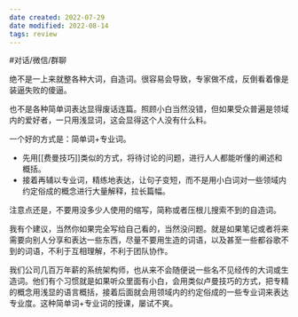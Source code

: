 ```yaml
---
date created: 2022-07-29
date modified: 2022-08-14
tags: review
---
```


#对话/微信/群聊

绝不是一上来就整各种大词，自造词。很容易会导致，专家做不成，反倒看着像是装逼失败的傻逼。

也不是各种简单词表达显得废话连篇。照顾小白当然没错，但如果受众普遍是领域内的爱好者，一只用浅显词，这会显得这个人没有什么料。

一个好的方式是：简单词+专业词。

- 先用[[费曼技巧]]类似的方式，将待讨论的问题，进行人人都能听懂的阐述和概括。
- 接着再辅以专业词，精练地表达，让句子变短，而不是用小白词对一些领域内约定俗成的概念进行大量解释，拉长篇幅。

注意点还是，不要用没多少人使用的缩写，简称或者压根儿搜索不到的自造词。

我有个建议，当然你如果完全写给自己看的，当然没问题。就是如果笔记或者将来需要向别人分享和表达一些东西，尽量不要用生造的词语，以及甚至一些都谷歌不到的词语，不利于互相理解，不利于团队协作。

我们公司几百万年薪的系统架构师，也从来不会随便说一些名不见经传的大词或生造词。他们有个习惯就是如果听众里面有小白，会用类似卢曼技巧的方式，把专精的概念用浅显的语言概括，接着后面就会用领域内的约定俗成的一些专业词来表达专业度。这种简单词+专业词的授课，屡试不爽。
